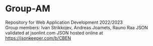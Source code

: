 # Group-AM
Repository for Web Application Development 2022/2023 <br>
Group members: Ivan Strikkojev, Andreas Joamets, Rauno Raa
JSON validated at jsonlint.com
JSON hosted online at https://jsonkeeper.com/b/CBEN